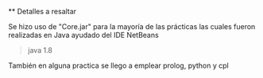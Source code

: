 ** Detalles a resaltar

Se hizo uso de "Core.jar" para la mayoría de las prácticas las cuales fueron realizadas en Java ayudado del IDE NetBeans

>java 1.8

También en alguna practica se llego a emplear prolog, python y cpl
